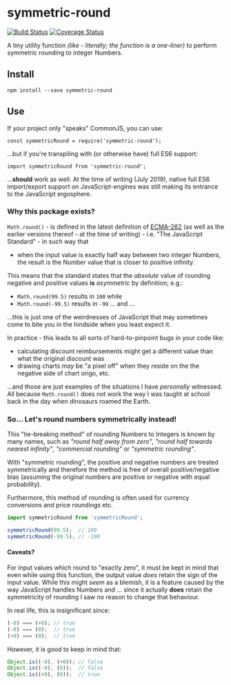 # symmetric-round

[![Build Status](https://travis-ci.org/DiscoNova/symmetric-round.svg?branch=master)](https://travis-ci.org/DiscoNova/symmetric-round) [![Coverage Status](https://coveralls.io/repos/github/DiscoNova/symmetric-round/badge.svg)](https://coveralls.io/github/DiscoNova/symmetric-round)

A tiny utility function *(like - literally; the function is a one-liner)* to perform symmetric rounding to integer Numbers.

## Install

`npm install --save symmetric-round`

## Use

If your project only "speaks" CommonJS, you can use:

`const symmetricRound = require('symmetric-round');` 

...but if you're transpiling with (or otherwise have) full ES6 support:

`import symmetricRound from 'symmetric-round';`

...**should** work as well. At the time of writing (July 2019), native full ES6 import/export support on JavaScript-engines was still making its entrance to the JavaScript ergosphere.

### Why this package exists?

`Math.round()` - is defined in the latest definition of [ECMA-262](http://www.ecma-international.org/ecma-262/10.0/index.html#sec-math.round) (as well as the earlier versions thereof - at the time of writing) - i.e. "The JavaScript Standard" - in such way that

* when the input value is exactly half way between two integer Numbers, the result is the Number value that is closer to positive infinity.

This means that the standard states that the *absolute* value of rounding negative and positive values **is** *asymmetric* by definition; e.g.:

* `Math.round(99.5)` results in `100` while
* `Math.round(-99.5)` results in `-99` ... and ...
 
...this is just one of the weirdnesses of JavaScript that may sometimes come to bite you in the hindside when you least expect it.

In practice - this leads to all sorts of hard-to-pinpoint bugs in your code like:

* calculating discount reimbursements might get a different value than what the original discount was
* drawing charts *may* be "a pixel off" when they reside on the the negative side of chart origo, etc.

...and those are just examples of the situations I have _personally_ witnessed. All because `Math.round()` does not work the way I was taught at school back in the day when dinosaurs roamed the Earth.

### So... Let's round numbers symmetrically instead!

This "tie-breaking method" of rounding Numbers to Integers is known by many names, such as *"round half away from zero"*, *"round half towards nearest infinity"*, *"commercial rounding"* or *"symmetric rounding"*.

With "symmetric rounding", the positive and negative numbers are treated symmetrically and therefore the method is free of overall positive/negative bias (assuming the original numbers are positive or negative with equal probability).

Furthermore, this method of rounding is often used for currency conversions and price roundings etc.

```js
import symmetricRound from 'symmetricRound';

symmetricRound(99.5);  // 100
symmetricRound(-99.5); // -100
```

#### Caveats?

For input values which round to "exactly zero", it must be kept in mind that even while using this function, the output value *does* retain the sign of the input value. While this might *seem* as a blemish, it is a feature caused by the way JavaScript handles Numbers and ... since it actually **does** retain the symmetricity of rounding I saw no reason to change that behaviour.

In real life, this is insignificant since:

```js
(-0) === (+0); // true
(-0) === (0);  // true
(+0) === (0);  // true
```

However, it is good to keep in mind that:

```js
Object.is((-0), (+0)); // false
Object.is((-0), (0));  // false
Object.is((+0), (0));  // true
```
